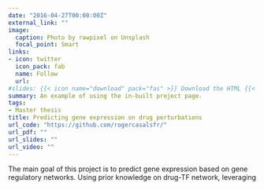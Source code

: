 ```yaml
---
date: "2016-04-27T00:00:00Z"
external_link: ""
image:
  caption: Photo by rawpixel on Unsplash
  focal_point: Smart
links:
- icon: twitter
  icon_pack: fab
  name: Follow
  url: 
#slides: {{< icon name="download" pack="fas" >}} Download the HTML {{< staticref "uploads/index.en.html" "newtab" >}}Pre-Processing Seurat{{< /staticref >}}. 
summary: An example of using the in-built project page.
tags:
- Master thesis
title: Predicting gene expression on drug perturbations
url_code: "https://github.com/rogercasalsfr/"
url_pdf: ""
url_slides: ""
url_video: ""
---
```


The main goal of this project is to predict gene expression based on gene regulatory networks. Using prior knowledge on drug-TF network, leveraging 
